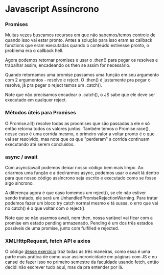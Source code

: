 # Javascript Assíncrono

### Promises

Muitas vezes buscamos recursos em que não sabemos/temos controle de quando isso vai estar pronto. Antes a solução para isso eram as callback functions que eram executadas quando o conteúdo estivesse pronto, o problema era o callback hell.

Agora podemos retornar promises e usar o .then() para pegar os resolves e trabalhar assim, encadeando os then se assim for necessário.

Quando retornamos uma promise passamos uma função em seu argumento com 2 argumentos - resolve e reject. O .then() é justamente pra pegar o resolve, já pra pegar o reject temos um .catch().

Note que não precisamos encadear o .catch(), o JS sabe que ele deve ser executado em qualquer reject.

### Métodos úteis para Promises

O Promise.all() resolve todas as proomises que são passadas a ele e só então retorna todos os valores juntos. Também temos o Promise.race(), nesse caso é uma corrida mesmo, o primeiro valor a voltar pronto é o que vai ser resolvido, mas note que os que "perderam" a corrida continuam executando até serem concluídos.

### async / await

Com async/await podemos deixar nosso código bem mais limpo. Ao criarmos uma função e a declrarmos async, podemos usar o await lá dentro para que nosso código assíncrono seja escrito e executado como se fosse algo síncrono.

A diferença agora é que caso tomemos um reject(), se ele não estiver sendo tratado, ele será um UnhandledPromiseRejectionWarning. Para tratar podemos fazer um bloco try catch normal mesmo e tá sussa, o erro que vai no catch() é o que voltar com o reject().

Note que se não usarmos await, nem then, nossa variável vai ficar com a promise em estado pending armazenado. Pending é um dos três estados possíveis de uma promise, junto com fulfilled e rejected.

### XMLHttpRequest, fetch API e axios

O código [desse exercício](./ajax/assets/js/main.js) traz todas as três maneiras, como essa é uma parte mais prática de como usar assincronicidade em páginas com JS e eu cansei de fazer isso no primeiro semestre da faculdade usando fetch, então decidi não escrever tudo aqui, mas da pra entender por lá.





